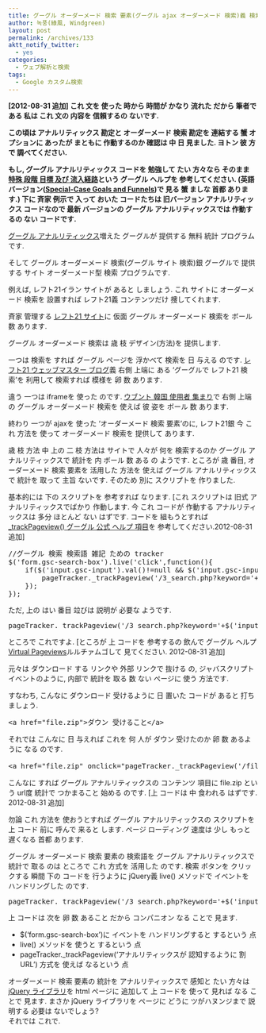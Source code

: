 ```yaml
---
title: グーグル オーダーメード 検索 要素(グーグル ajax オーダーメード 検索)義 検索語を グーグル アナルリティックスで 統計で 雑記
author: 녹풍(綠風, Windgreen)
layout: post
permalink: /archives/133
aktt_notify_twitter:
  - yes
categories:
  - ウェブ解析と検索
tags:
  - Google カスタム検索
---
```

**[2012-08-31 追加] これ 文を 使った 時から 時間が かなり 流れた だから 筆者である 私は これ 文の 内容を 信頼するの ないです.**

**この頃は アナルリティックス 勘定と オーダーメード 検索 勘定を 連結する 蟹 オプションに あったが まともに 作動するのか 確認は 中 日 見ました. ヨトン 彼 方で 調べてください.**

**もし, グーグル アナルリティックス コードを 勉強して たい 方々なら そのまま <a href="https://support.google.com/analytics/bin/answer.py?hl=ko&answer=1032720" target="_blank">特殊 段階 目標 及び 流入経路</a>という グーグル ヘルプを 参考してください. (英語 バージョン(<a href="https://support.google.com/analytics/bin/answer.py?hl=en&answer=1032720" target="_blank">Special-Case Goals and Funnels</a>)で 見る 蟹 ましな 首都 あります.) 下に 斉家 例示で 入って おいた コードたちは 旧バージョン アナルリティックス コードなので 最新 バージョンの グーグル アナルリティックスでは 作動するの ない コードです.**

<a href="http://google.co.kr/analytics" target="_blank">グーグル アナルリティックス</a>増えた グーグルが 提供する 無料 統計 プログラムです.

そして グーグル オーダーメード 検索(グーグル サイト 検索)銀 グーグルで 提供する サイト オーダーメード型 検索 プログラムです.

例えば, レフト21イラン サイトが あると しましょう. これ サイトに オーダーメード 検索を 設置すれば レフト21義 コンテンツだけ 捜してくれます.

斉家 管理する <a href="http://www.left21.com/" target="_blank">レフト21 サイト</a>に 仮面 グーグル オーダーメード 検索を ボール 数 あります.

グーグル オーダーメード 検索は 歳 枝 デザイン(方法)を 提供します.

一つは 検索を すれば グーグル ページを 浮かべて 検索を 日 与える のです. <a href="http://webmaster.left21.com/" target="_blank">レフト21 ウェッブマスター ブログ</a>義 右側 上端に ある &#8216;グーグルで レフト21 検索&#8217;を 利用して 検索すれば 模様を 卵 数 あります.

違う 一つは iframeを 使った のです. <a href="http://www.ubuntu.or.kr/" target="_blank">ウブント 韓国 使用者 集まり</a>で 右側 上端の グーグル オーダーメード 検索を 使えば 彼 姿を ボール 数 あります.

終わり 一つが ajaxを 使った &#8216;オーダーメード 検索 要素&#8217;のに, レフト21銀 今 これ 方法を 使って オーダーメード 検索を 提供して あります.

歳 枝 方法 中 上の 二 枝 方法は サイトで 人々が 何を 検索するのか グーグル アナルリティックスで 統計を 内 ボール 数 ある の ようです. ところが 歳 番目, オーダーメード 検索 要素を 活用した 方法を 使えば グーグル アナルリティックスで 統計を 取って 主旨 ないです. そのため 別に スクリプトを 作りました.

基本的には 下の スクリプトを 参考すれば なります. [これ スクリプトは 旧式 アナルリティックスでばかり 作動します. 今 これ コードが 作動する アナルリティックスは 多分 ほとんど ない はずです. コードを 組もうとすれば [_trackPageview() グーグル 公式 ヘルプ 項目][1]を 参考してください.2012-08-31 追加]

<pre class="brush:js">//グーグル 検索 検索語 雑記 ための tracker
$(&#039;form.gsc-search-box&#039;).live(&#039;click&#039;,function(){
	if($(&#039;input.gsc-input&#039;).val()!=null && $(&#039;input.gsc-input&#039;).val()!=&#039;&#039;)
		pageTracker._trackPageview(&#039;/3_search.php?keyword=&#039;+$(&#039;input.gsc-input&#039;).val());
	});
});</pre>

ただ, 上の はい 番目 竝びは 説明が 必要な ようです.

<pre class="brush:js">pageTracker._trackPageview(&#039;/3_search.php?keyword=&#039;+$(&#039;input.gsc-input&#039;).val());</pre>

ところで これですよ. [ところが 上 コードを 参考するの 飲んで グーグル ヘルプ<a href="https://developers.google.com/analytics/devguides/collection/gajs/asyncMigrationExamples?hl=ko#VirtualPageviews" target="_blank">Virtual Pageviews</a>ルルチァムゴして 見てください. 2012-08-31 追加]

元々は ダウンロード する リンクや 外部 リンクで 抜ける の, ジャバスクリプト イベントのように, 内部で 統計を 取る 数 ない ページに 使う 方法です.

すなわち, こんなに ダウンロード 受けるように 日 置いた コードが あると 打ちましょう.

<pre class="brush:html">&lt;a href="file.zip"&gt;ダウン 受けること&lt;/a&gt;</pre>

それでは こんなに 日 与えれば これを 何 人が ダウン 受けたのか 卵 数 あるように なる のです.

<pre class="brush:html">&lt;a href="file.zip" onclick="pageTracker._trackPageview(&#039;/file.zip&#039;)"&gt;ダウン 受けること&lt;/a&gt;</pre>

こんなに すれば グーグル アナルリティックスの コンテンツ 項目に file.zip という url度 統計で つかまること 始める のです. [上 コードは 中 食われる はずです. 2012-08-31 追加]

勿論 これ 方法を 使おうとすれば グーグル アナルリティックスの スクリプトを 上 コード 前に 呼んで 来ると します. ページ ローディング 速度は 少し もっと 遅くなる 首都 あります.

グーグル オーダーメード 検索 要素の 検索語を グーグル アナルリティックスで 統計で 取る のは ところで これ 方式を 活用した のです. 検索 ボタンを クリックする 瞬間 下の コードを 行うように jQuery義 live() メソッドで イベントを ハンドリングした のです.

<pre class="brush:js">pageTracker._trackPageview(&#039;/3_search.php?keyword=&#039;+$(&#039;input.gsc-input&#039;).val());</pre>

上 コードは 次を 卵 数 あること だから コンパニオン なる ことで 見ます.

*   $(&#8216;form.gsc-search-box&#8217;)に イベントを ハンドリングすると するという 点
*   live() メソッドを 使うと するという 点
*   pageTracker._trackPageview(&#8216;アナルリティックスが 認知するように 割 URL&#8217;) 方式を 使えば なるという 点

<div>
  オーダーメード 検索 要素の 統計を アナルリティックスで 感知と たい 方々は <a href="http://jQuery.com/" target="_blank">jQuery ライブラリ</a>を html ページに 追加して 上 コードを 使って 見れば なる ことで 見ます. まさか jQuery ライブラリを ページに どうに ツがハヌンジまで 説明する 必要は ないでしょう?
</div>

<div>
  それでは これで.
</div>

 [1]: https://developers.google.com/analytics/devguides/collection/gajs/methods/gaJSApiBasicConfiguration#_gat.GA_Tracker_._trackPageview